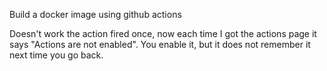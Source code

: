 

Build a docker image using github actions

Doesn't work the action fired once, now each time I got the actions page it says "Actions are not enabled". You enable it, but it does not remember it next time you go back.

